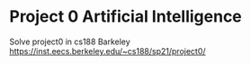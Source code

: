 # Project 0 Artificial Intelligence
Solve project0 in cs188 Barkeley
https://inst.eecs.berkeley.edu/~cs188/sp21/project0/

